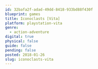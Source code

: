 ```yaml
---
id: 32bafa2f-adad-49dd-8418-933bd88f430f
blueprint: games
title: Iconoclasts [Vita]
platform: playstation-vita
genre:
  - action-adventure
digital: true
physical: false
guide: false
pending: false
posted: 2018-01-26
slug: iconoclasts-vita
---
```

